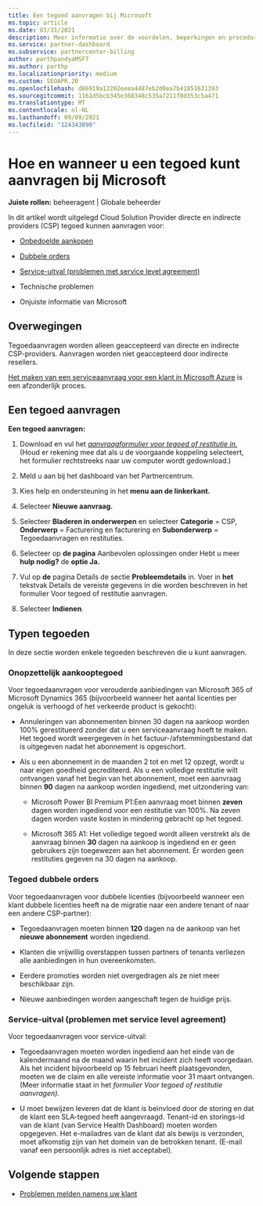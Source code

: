 ```yaml
---
title: Een tegoed aanvragen bij Microsoft
ms.topic: article
ms.date: 03/31/2021
description: Meer informatie over de voordelen, beperkingen en procedures voor het aanvragen van een tegoed bij Microsoft.
ms.service: partner-dashboard
ms.subservice: partnercenter-billing
author: parthpandyaMSFT
ms.author: parthp
ms.localizationpriority: medium
ms.custom: SEOAPR.20
ms.openlocfilehash: d86919a12202eeea4487eb2d0ea7b41851631393
ms.sourcegitcommit: 1161d5bcb345e368348c535a7211f0d353c5a471
ms.translationtype: MT
ms.contentlocale: nl-NL
ms.lasthandoff: 09/09/2021
ms.locfileid: "124343090"
---
```

# <a name="how-and-when-to-request-a-credit-from-microsoft"></a>Hoe en wanneer u een tegoed kunt aanvragen bij Microsoft

**Juiste rollen:** beheeragent | Globale beheerder

In dit artikel wordt uitgelegd Cloud Solution Provider directe en indirecte providers (CSP) tegoed kunnen aanvragen voor:

- [Onbedoelde aankopen](#accidental-purchase-credit)

- [Dubbele orders](#duplicate-orders-credit)

- [Service-uitval (problemen met service level agreement)](#service-outages-service-level-agreement-issues)

- Technische problemen

- Onjuiste informatie van Microsoft

## <a name="considerations"></a>Overwegingen

Tegoedaanvragen worden alleen geaccepteerd van directe en indirecte CSP-providers. Aanvragen worden niet geaccepteerd door indirecte resellers.

[Het maken van een serviceaanvraag voor een klant in Microsoft Azure](/partner-center/report-problems-on-behalf-of-a-customer) is een afzonderlijk proces.

## <a name="requesting-a-credit"></a>Een tegoed aanvragen

**Een tegoed aanvragen:**

1. Download en vul het [*aanvraagformulier voor tegoed of restitutie in.*](https://query.prod.cms.rt.microsoft.com/cms/api/am/binary/RE3eWCb) (Houd er rekening mee dat als u de voorgaande koppeling selecteert, het formulier rechtstreeks naar uw computer wordt gedownload.)

1. Meld u aan bij het dashboard van het Partnercentrum.

1. Kies help en ondersteuning in het **menu aan de linkerkant.**

1. Selecteer **Nieuwe aanvraag.**

1. Selecteer **Bladeren in onderwerpen** en selecteer **Categorie** = CSP, **Onderwerp** = Facturering en facturering en **Subonderwerp** = Tegoedaanvragen en restituties.

1. Selecteer op **de pagina** Aanbevolen oplossingen onder Hebt u meer **hulp nodig?** de **optie Ja.**

1. Vul op **de** pagina Details de sectie **Probleemdetails** in. Voer in **het** tekstvak Details [](/partner-center/request-credit#required-information) de vereiste gegevens in die worden beschreven in het formulier Voor tegoed of restitutie aanvragen.
1. Selecteer **Indienen**.

## <a name="types-of-credits"></a>Typen tegoeden

In deze sectie worden enkele tegoeden beschreven die u kunt aanvragen.
### <a name="accidental-purchase-credit"></a>Onopzettelijk aankooptegoed

Voor tegoedaanvragen voor verouderde aanbiedingen van Microsoft 365 of Microsoft Dynamics 365 (bijvoorbeeld wanneer het aantal licenties per ongeluk is verhoogd of het verkeerde product is gekocht):

- Annuleringen van abonnementen binnen 30 dagen na aankoop worden 100% gerestitueerd zonder dat u een serviceaanvraag hoeft te maken. Het tegoed wordt weergegeven in het factuur-/afstemmingsbestand dat is uitgegeven nadat het abonnement is opgeschort.

- Als u een abonnement in de maanden 2 tot en met 12 opzegt, wordt u naar eigen goedheid gecrediteerd. Als u een volledige restitutie wilt ontvangen vanaf het begin van het abonnement, moet een aanvraag binnen **90** dagen na aankoop worden ingediend, met uitzondering van:

  - Microsoft Power BI Premium P1:Een aanvraag moet binnen **zeven** dagen worden ingediend voor een restitutie van 100%. Na zeven dagen worden vaste kosten in mindering gebracht op het tegoed.

  - Microsoft 365 A1: Het volledige tegoed wordt alleen verstrekt als de aanvraag binnen **30**  dagen na aankoop is ingediend en er geen gebruikers zijn toegewezen aan het abonnement. Er worden geen restituties gegeven na 30 dagen na aankoop.

### <a name="duplicate-orders-credit"></a>Tegoed dubbele orders

Voor tegoedaanvragen voor dubbele licenties (bijvoorbeeld wanneer een klant dubbele licenties heeft na de migratie naar een andere tenant of naar een andere CSP-partner):

- Tegoedaanvragen moeten binnen **120** dagen na de aankoop van het **nieuwe abonnement** worden ingediend.

- Klanten die vrijwillig overstappen tussen partners of tenants verliezen alle aanbiedingen in hun overeenkomsten.

- Eerdere promoties worden niet overgedragen als ze niet meer beschikbaar zijn.

- Nieuwe aanbiedingen worden aangeschaft tegen de huidige prijs.

### <a name="service-outages-service-level-agreement-issues"></a>Service-uitval (problemen met service level agreement)

Voor tegoedaanvragen voor service-uitval:

- Tegoedaanvragen moeten worden ingediend aan het einde van de kalendermaand na de maand waarin het incident zich heeft voorgedaan. Als het incident bijvoorbeeld op 15 februari heeft plaatsgevonden, moeten we de claim en alle vereiste informatie voor 31 maart ontvangen. (Meer informatie staat in het *formulier Voor tegoed of restitutie aanvragen).*

- U moet bewijzen leveren dat de klant is beïnvloed door de storing en dat de klant een SLA-tegoed heeft aangevraagd. Tenant-id en storings-id van de klant (van Service Health Dashboard) moeten worden opgegeven. Het e-mailadres van de klant dat als bewijs is verzonden, moet afkomstig zijn van het domein van de betrokken tenant. (E-mail vanaf een persoonlijk adres is niet acceptabel).

## <a name="next-steps"></a>Volgende stappen

- [Problemen melden namens uw klant](report-problems-on-behalf-of-a-customer.md)
